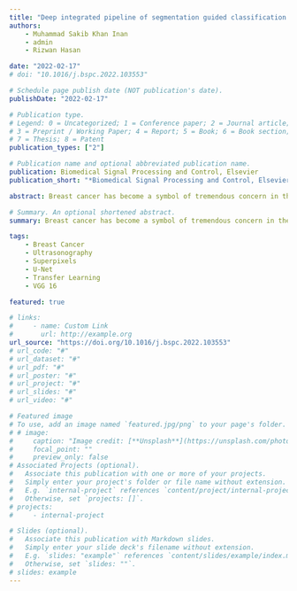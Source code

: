 ```yaml
---
title: "Deep integrated pipeline of segmentation guided classification of breast cancer from ultrasound images"
authors:
    - Muhammad Sakib Khan Inan
    - admin
    - Rizwan Hasan

date: "2022-02-17"
# doi: "10.1016/j.bspc.2022.103553"

# Schedule page publish date (NOT publication's date).
publishDate: "2022-02-17"

# Publication type.
# Legend: 0 = Uncategorized; 1 = Conference paper; 2 = Journal article;
# 3 = Preprint / Working Paper; 4 = Report; 5 = Book; 6 = Book section;
# 7 = Thesis; 8 = Patent
publication_types: ["2"]

# Publication name and optional abbreviated publication name.
publication: Biomedical Signal Processing and Control, Elsevier
publication_short: "*Biomedical Signal Processing and Control, Elsevier*"

abstract: Breast cancer has become a symbol of tremendous concern in the modern world, as it is one of the major causes of cancer mortality worldwide. In this regard, breast ultrasonography images are frequently utilized by doctors to diagnose breast cancer at an early stage. However, the complex artifacts and heavily noised breast ultrasonography images make diagnosis a great challenge. Furthermore, the ever-increasing number of patients being screened for breast cancer necessitates the use of automated end-to-end technology for highly accurate diagnosis at a low cost and in a short time. In this concern, to develop an end-to-end integrated pipeline for breast ultrasonography image classification, we conducted an exhaustive analysis of image preprocessing methods such as K Means++ and SLIC, as well as four transfer learning models such as VGG16, VGG19, DenseNet121, and ResNet50. With a Dice-coefficient score of 63.4 in the segmentation stage and accuracy and an F1-Score (Benign) of 73.72 percent and 78.92 percent in the classification stage, the combination of SLIC, UNET, and VGG16 outperformed all other integrated combinations. Finally, we have proposed an end to end integrated automated pipelining framework which includes preprocessing with SLIC to capture super-pixel features from the complex artifact of ultrasonography images, complementing semantic segmentation with modified U-Net, leading to breast tumor classification using a transfer learning approach with a pre-trained VGG16 and a densely connected neural network. The proposed automated pipeline can be effectively implemented to assist medical practitioners in making more accurate and timely diagnoses of breast cancer.

# Summary. An optional shortened abstract.
summary: Breast cancer has become a symbol of tremendous concern in the modern world, as it is one of the major causes of cancer mortality worldwide. In this regard, breast ultrasonography images are frequently utilized by doctors to diagnose breast cancer at an early stage. However, the complex artifacts and heavily noised breast ultrasonography images make diagnosis a great challenge. Furthermore, the ever-increasing number of patients being screened for breast cancer necessitates the use of automated end-to-end technology for highly accurate diagnosis at a low cost and in a short time. In this concern, to develop an end-to-end integrated pipeline for breast ultrasonography image classification, we conducted an exhaustive analysis of image preprocessing methods such as K Means++ and SLIC, as well as four transfer learning models such as VGG16, VGG19, DenseNet121, and ResNet50. With a Dice-coefficient score of 63.4 in the segmentation stage and accuracy and an F1-Score (Benign) of 73.72 percent and 78.92 percent in the classification stage, the combination of SLIC, UNET, and VGG16 outperformed all other integrated combinations. Finally, we have proposed an end to end integrated automated pipelining framework which includes preprocessing with SLIC to capture super-pixel features from the complex artifact of ultrasonography images, complementing semantic segmentation with modified U-Net, leading to breast tumor classification using a transfer learning approach with a pre-trained VGG16 and a densely connected neural network. The proposed automated pipeline can be effectively implemented to assist medical practitioners in making more accurate and timely diagnoses of breast cancer.

tags:
    - Breast Cancer
    - Ultrasonography
    - Superpixels
    - U-Net
    - Transfer Learning
    - VGG 16

featured: true

# links:
#     - name: Custom Link
#       url: http://example.org
url_source: "https://doi.org/10.1016/j.bspc.2022.103553"
# url_code: "#"
# url_dataset: "#"
# url_pdf: "#"
# url_poster: "#"
# url_project: "#"
# url_slides: "#"
# url_video: "#"

# Featured image
# To use, add an image named `featured.jpg/png` to your page's folder.
# # image:
#     caption: "Image credit: [**Unsplash**](https://unsplash.com/photos/pLCdAaMFLTE)"
#     focal_point: ""
#     preview_only: false
# Associated Projects (optional).
#   Associate this publication with one or more of your projects.
#   Simply enter your project's folder or file name without extension.
#   E.g. `internal-project` references `content/project/internal-project/index.md`.
#   Otherwise, set `projects: []`.
# projects:
#     - internal-project

# Slides (optional).
#   Associate this publication with Markdown slides.
#   Simply enter your slide deck's filename without extension.
#   E.g. `slides: "example"` references `content/slides/example/index.md`.
#   Otherwise, set `slides: ""`.
# slides: example
---
```


<!-- {{% callout note %}}
Click the _Cite_ button above to demo the feature to enable visitors to import publication metadata into their reference management software.
{{% /callout %}}

{{% callout note %}}
Create your slides in Markdown - click the _Slides_ button to check out the example.
{{% /callout %}}

Supplementary notes can be added here, including [code, math, and images](https://wowchemy.com/docs/writing-markdown-latex/). -->
